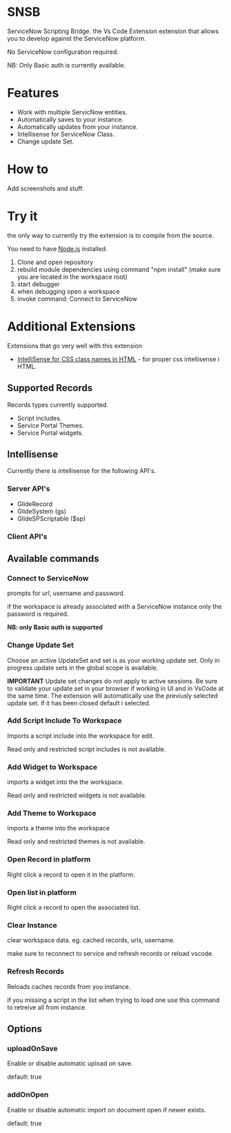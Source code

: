 # SNSB
ServiceNow Scripting Bridge.
the Vs Code Extension extension that allows you to develop against the ServiceNow platform.

No ServiceNow configuration required.

NB: Only Basic auth is currently available. 

# Features
* Work with multiple ServicNow entities.
* Automatically saves to your instance.
* Automatically updates from your instance.
* Intellisense for ServiceNow Class.
* Change update Set.

# How to
Add screenshots and stuff. 

# Try it
the only way to currently try the extension is to compile from the source.

You need to have [Node.js](https://nodejs.org/en/) installed.

1. Clone and open repository
2. rebuild module dependencies using command "npm install" (make sure you are located in the workspace root)
3. start debugger
4. when debugging open a workspace
5. invoke command: Connect to ServiceNow

# Additional Extensions
Extensions that go very well with this extension

* [IntelliSense for CSS class names in HTML](https://marketplace.visualstudio.com/items?itemName=Zignd.html-css-class-completion) - for proper css intellisense i HTML. 


## Supported Records
Records types currently supported. 

* Script includes.
* Service Portal Themes.
* Service Portal widgets.

## Intellisense
Currently there is intellisense for the following API's.

### Server API's

* GlideRecord
* GlideSystem (gs)
* GlideSPScriptable ($sp)

### Client API's


## Available commands
### Connect to ServiceNow
prompts for url, username and password.

if the workspace is already associated with a ServiceNow instance only the password is required.

**NB: only Basic auth is supported**

### Change Update Set
Choose an active UpdateSet and set is as your working update set. Only in progress update sets in the global scope is available. 

**IMPORTANT** Update set changes do not apply to active sessions. Be sure to validate your update set in your browser if working in UI and in VsCode at the same time.
The extension will automatically use the previusly selected update set. if it has been closed default i selected. 


### Add Script Include To Workspace
Imports a script include into the workspace for edit.

Read only and restricted script includes is not available.

### Add Widget to Workspace
imports a widget into the the workspace.

Read only and restricted widgets is not available.

### Add Theme to Workspace
imports a theme into the workspace

Read only and restricted themes is not available.

### Open Record in platform
Right click a record to open it in the platform. 

### Open list in platform
Right click a record to open the associated list.



### Clear Instance
clear workspace data. eg. cached records, urls, username.

make sure to reconnect to service and refresh records or reload vscode.

### Refresh Records
Reloads caches records from you instance.

if you missing a script in the list when trying to load one use this command to retreive all from instance.

## Options
### uploadOnSave
Enable or disable automatic upload on save. 

default: true

### addOnOpen
Enable or disable automatic import on document open if newer exists.

default: true
